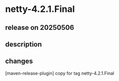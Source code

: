 # netty-4.2.1.Final

## release on 20250506

## description

## changes

[maven-release-plugin] copy for tag netty-4.2.1.Final


